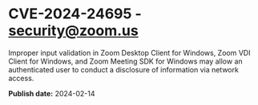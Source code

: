 # CVE-2024-24695 - security@zoom.us

Improper input validation in Zoom Desktop Client for Windows, Zoom VDI Client for Windows, and Zoom Meeting SDK for Windows may allow an authenticated user to conduct a disclosure of information via network access.



**Publish date:** 2024-02-14
